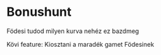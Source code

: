 # Bonushunt
Födesi tudod milyen kurva nehéz ez bazdmeg

Kövi feature:
Kiosztani a maradék gamet Födesinek
